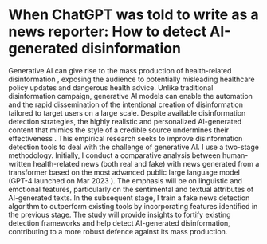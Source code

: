 # When ChatGPT was told to write as a news reporter: How to detect AI-generated disinformation

Generative AI can give rise to the mass production of health-related disinformation , exposing the audience to potentially misleading healthcare policy updates and dangerous health advice. Unlike traditional disinformation campaign, generative AI models can enable the automation and the rapid dissemination of the intentional creation of disinformation tailored to target users on a large scale. Despite available disinformation detection strategies, the highly realistic and personalized AI-generated content that mimics the style of a credible source undermines their effectiveness . This empirical research seeks to improve disinformation detection tools to deal with the challenge of generative AI. I use a two-stage methodology. Initially, I conduct a comparative analysis between human-written health-related news (both real and fake) with news generated from a transformer based on the most advanced public large language model (GPT-4 launched on Mar 2023 ). The emphasis will be on linguistic and emotional features, particularly on the sentimental and textual attributes of AI-generated texts. In the subsequent stage, I train a fake news detection algorithm to outperform existing tools by incorporating features identified in the previous stage. The study will provide insights to fortify existing detection frameworks and help detect AI-generated disinformation, contributing to a more robust defence against its mass production.
